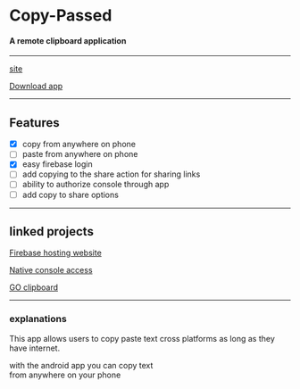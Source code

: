 # Copy-Passed
#### A remote clipboard application

---
[site](https://copy-passed.web.app)

[Download app](https://github.com/ocular-data/copy-passed-android/releases/latest)

---

## Features
- [x] copy from anywhere on phone
- [ ] paste from anywhere on phone
- [x] easy firebase login
- [ ] add copying to the share action for sharing links
- [ ] ability to authorize console through app
- [ ] add copy to share options

---

## linked projects
[Firebase hosting website](https://github.com/ocular-data/copy-passed-firebase)

[Native console access](https://github.com/ocular-data/copy-passed-terminalAccess)

[GO clipboard](https://github.com/ocular-data/copy-passed-go)


---

### explanations
This app allows users to copy paste text cross
platforms as long as they have internet.

with the android app you can copy text  
from anywhere on your phone
